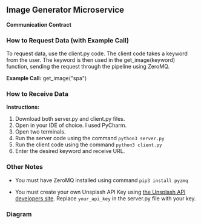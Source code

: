 ## Image Generator Microservice

**Communication Contract**

### How to Request Data (with Example Call)
To request data, use the client.py code. The client code takes a keyword from the user. The keyword is then used in the get_image(keyword) function, sending the request through the pipeline using ZeroMQ. 

**Example Call:** get_image("spa")

### How to Receive Data

**Instructions:**
1. Download both server.py and client.py files. 
2. Open in your IDE of choice. I used PyCharm. 
3. Open two terminals. 
4. Run the server code using the command `python3 server.py`
5. Run the client code using the command `python3 client.py`
6. Enter the desired keyword and receive URL. 


### Other Notes

* You must have ZeroMQ installed using command `pip3 install pyzmq`

* You must create your own Unsplash API Key using [the Unsplash API developers site](https://unsplash.com/developers). Replace `your_api_key` in the server.py file with your key. 

### Diagram
